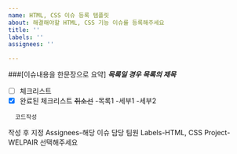 ```yaml
---
name: HTML, CSS 이슈 등록 템플릿
about: 해결해야할 HTML, CSS 기능 이슈를 등록해주세요
title: ''
labels: ''
assignees: ''

---
```


###[이슈내용을 한문장으로 요약]
***목록일 경우 목록의 제목***
- [ ] 체크리스트
- [x] 완료된 체크리스트
~~취소선~~
-목록1
  -세부1
  -세부2
```
  코드작성
```


작성 후 지정
Assignees-해당 이슈 담당 팀원
Labels-HTML, CSS
Project-WELPAIR
선택해주세요
